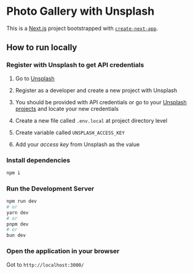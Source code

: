 # Photo Gallery with Unsplash

This is a [Next.js](https://nextjs.org/) project bootstrapped with [`create-next-app`](https://github.com/vercel/next.js/tree/canary/packages/create-next-app).

## How to run locally

### Register with Unsplash to get API credentials

1. Go to [Unsplash](https://unsplash.com/developers)

1. Register as a developer and create a new project with Unsplash

1. You should be provided with API credentials or go to your [Unsplash projects](https://unsplash.com/oauth/applications) and locate your new credentials

1. Create a new file called `.env.local` at project directory level

1. Create variable called `UNSPLASH_ACCESS_KEY`

1. Add your _access key_ from Unsplash as the value

### Install dependencies

```bash
npm i
```

### Run the Development Server

```bash
npm run dev
# or
yarn dev
# or
pnpm dev
# or
bun dev
```

### Open the application in your browser

Got to `http://localhost:3000/`
